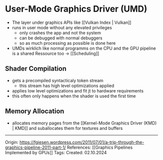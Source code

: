 # User-Mode Graphics Driver (UMD)

- The layer under graphics APIs like [[Vulkan Index | Vulkan]] 
- runs in user mode without any elevated privileges
	- only crashes the app and not the system
	- can be debugged with normal debuggers 
	- so as much processing as possible is done here
- UMDs wirklich like normal programms on the CPU and the GPU pipeline is a shared Ressource too -> [[Scheduling]]
## Shader Compilation

- gets a precompiled syntacticaly token stream 
	- this stream has high level optimizations applied
- applies low level optimizations and fit jt to hardware requirements 
- this often only happens when the shader is used the first time 

## Memory Allocation

- allocates memory pages from the [[Kernel-Mode Graphics Driver (KMD) | KMD]] and suballocates them for textures and buffers

---

Origin: https://fgiesen.wordpress.com/2011/07/01/a-trip-through-the-graphics-pipeline-2011-part-1/
References: [[Graphics Pipelines Implemented by GPUs]]
Tags: 
Created: 02.10.2024


